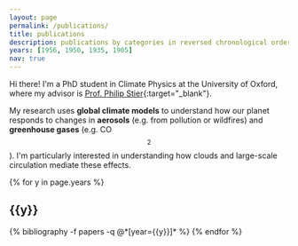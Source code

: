 ```yaml
---
layout: page
permalink: /publications/
title: publications
description: publications by categories in reversed chronological order. generated by jekyll-scholar.
years: [1956, 1950, 1935, 1905]
nav: true
---
```


Hi there! I'm a PhD student in Climate Physics at the University of Oxford, where my advisor is [Prof. Philip Stier](https://www2.physics.ox.ac.uk/contacts/people/stier){:target="\_blank"}.

My research uses **global climate models** to understand how our planet responds to changes in **aerosols** (e.g. from pollution or wildfires) and **greenhouse gases** (e.g. CO$$ _{2} $$). I'm particularly interested in understanding how clouds and large-scale circulation mediate these effects.


<div class="publications">

{% for y in page.years %}
  <h2 class="year">{{y}}</h2>
  {% bibliography -f papers -q @*[year={{y}}]* %}
{% endfor %}

</div>
